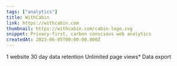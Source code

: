 ```yaml
---
tags: ["analytics"]
title: WithCabin
link: https://withcabin.com
thumbnail: https://withcabin.com/cabin-logo.svg
snippet: Privacy-first, carbon conscious web analytics
createdAt: 2023-06-05T00:00:00.000Z
---
```

1 website
30 day data retention
Unlimited page views*
Data export